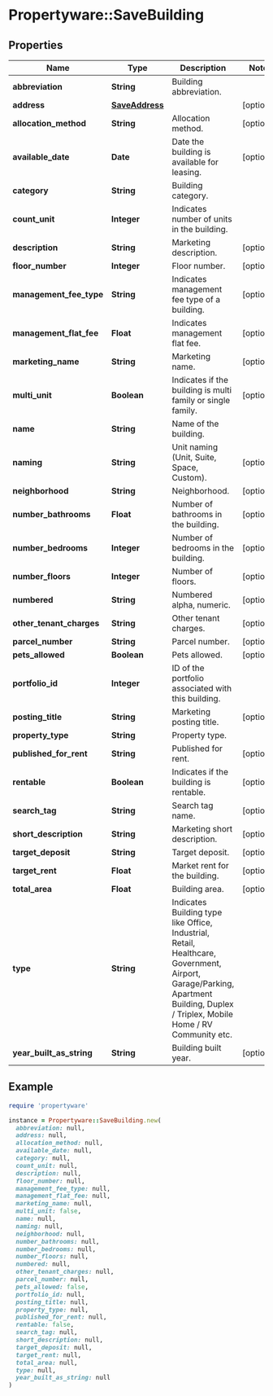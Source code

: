 # Propertyware::SaveBuilding

## Properties

| Name | Type | Description | Notes |
| ---- | ---- | ----------- | ----- |
| **abbreviation** | **String** | Building abbreviation. |  |
| **address** | [**SaveAddress**](SaveAddress.md) |  | [optional] |
| **allocation_method** | **String** | Allocation method. | [optional] |
| **available_date** | **Date** | Date the building is available for leasing. | [optional] |
| **category** | **String** | Building category. |  |
| **count_unit** | **Integer** | Indicates number of units in the building. |  |
| **description** | **String** | Marketing description. | [optional] |
| **floor_number** | **Integer** | Floor number. | [optional] |
| **management_fee_type** | **String** | Indicates management fee type of a building. | [optional] |
| **management_flat_fee** | **Float** | Indicates management flat fee. | [optional] |
| **marketing_name** | **String** | Marketing name. | [optional] |
| **multi_unit** | **Boolean** | Indicates if the building is multi family or single family. | [optional] |
| **name** | **String** | Name of the building. |  |
| **naming** | **String** | Unit naming (Unit, Suite, Space, Custom). | [optional] |
| **neighborhood** | **String** | Neighborhood. | [optional] |
| **number_bathrooms** | **Float** | Number of bathrooms in the building. | [optional] |
| **number_bedrooms** | **Integer** | Number of bedrooms in the building. | [optional] |
| **number_floors** | **Integer** | Number of floors. | [optional] |
| **numbered** | **String** | Numbered alpha, numeric. | [optional] |
| **other_tenant_charges** | **String** | Other tenant charges. | [optional] |
| **parcel_number** | **String** | Parcel number. | [optional] |
| **pets_allowed** | **Boolean** | Pets allowed. | [optional] |
| **portfolio_id** | **Integer** | ID of the portfolio associated with this building. |  |
| **posting_title** | **String** | Marketing posting title. | [optional] |
| **property_type** | **String** | Property type. |  |
| **published_for_rent** | **String** | Published for rent. | [optional] |
| **rentable** | **Boolean** | Indicates if the building is rentable. | [optional] |
| **search_tag** | **String** | Search tag name. | [optional] |
| **short_description** | **String** | Marketing short description. | [optional] |
| **target_deposit** | **String** | Target deposit. | [optional] |
| **target_rent** | **Float** | Market rent for the building. | [optional] |
| **total_area** | **Float** | Building area. | [optional] |
| **type** | **String** | Indicates Building type like Office, Industrial, Retail, Healthcare, Government, Airport, Garage/Parking, Apartment Building, Duplex / Triplex, Mobile Home / RV Community etc. |  |
| **year_built_as_string** | **String** | Building built year. | [optional] |

## Example

```ruby
require 'propertyware'

instance = Propertyware::SaveBuilding.new(
  abbreviation: null,
  address: null,
  allocation_method: null,
  available_date: null,
  category: null,
  count_unit: null,
  description: null,
  floor_number: null,
  management_fee_type: null,
  management_flat_fee: null,
  marketing_name: null,
  multi_unit: false,
  name: null,
  naming: null,
  neighborhood: null,
  number_bathrooms: null,
  number_bedrooms: null,
  number_floors: null,
  numbered: null,
  other_tenant_charges: null,
  parcel_number: null,
  pets_allowed: false,
  portfolio_id: null,
  posting_title: null,
  property_type: null,
  published_for_rent: null,
  rentable: false,
  search_tag: null,
  short_description: null,
  target_deposit: null,
  target_rent: null,
  total_area: null,
  type: null,
  year_built_as_string: null
)
```

